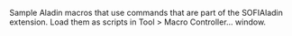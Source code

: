 Sample Aladin macros that use commands that are part of the SOFIAladin 
extension.  Load them as scripts in Tool > Macro Controller... window.